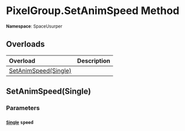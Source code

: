 # PixelGroup.SetAnimSpeed Method

<small>**Namespace**: SpaceUsurper</small>

## Overloads

<div markdown="1" class="member-table">

| Overload | Description |
| :------- | ----------- |
| [SetAnimSpeed(Single)](#Single_) |  | 

</div>

## SetAnimSpeed(Single)
### Parameters
#### <small>[Single](https://docs.microsoft.com/en-us/dotnet/api/system.single?view=netframework-4.5)</small> `speed`

